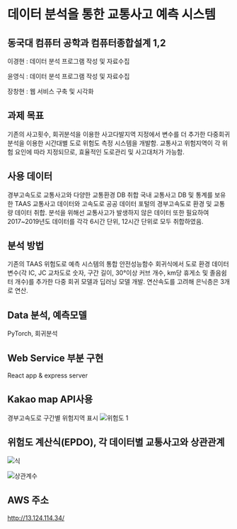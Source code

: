 # 데이터 분석을 통한 교통사고 예측 시스템

## 동국대 컴퓨터 공학과 컴퓨터종합설계 1,2
이경현 : 데이터 분석 프로그램 작성 및 자료수집

윤영식 : 데이터 분석 프로그램 작성 및 자료수집

장창현 : 웹 서비스 구축 및 시각화

## 과제 목표 
기존의 사고횟수, 회귀분석을 이용한 사고다발지역 지정에서 변수를 더 추가한 다중회귀분석을 이용한 시간대별 도로 위험도 측정 시스템을 개발함. 교통사고 위험지역이 각 위험 요인에 따라 지정되므로, 효율적인 도로관리 및 사고대처가 가능함.

## 사용 데이터 
경부고속도로 교통사고와 다양한 교통환경 DB 취합
 국내 교통사고 DB 및 통계를 보유한 TAAS 교통사고 데이터와 고속도로 공공 데이터 포털의 경부고속도로 환경 및 교통량 데이터 취합. 분석을 위해선 교통사고가 발생하지 않은 데이터 또한 필요하여 2017~2019년도 데이터를 각각 6시간 단위, 12시간 단위로 모두 취합하였음.
 
## 분석 방법 
기존의 TAAS 위험도로 예측 시스템의 통합 안전성능함수 회귀식에서 도로 환경 데이터 변수(각 IC, JC 교차도로 숫자, 구간 길이, 30°이상 커브 개수, km당 휴게소 및 졸음쉼터 개수)를 추가한 다중 회귀 모델과 딥러닝 모델 개발. 연산속도를 고려해 은닉층은 3개로 연산.

## Data 분석, 예측모델
PyTorch, 회귀분석

##  Web Service 부분 구현
React app & express server

## Kakao map API사용
경부고속도로 구간별 위험지역 표시
![위험도 1](https://user-images.githubusercontent.com/47955803/149855013-8ed0c88b-81e8-427d-a747-bb23cfc8d1a0.png)

## 위험도 계산식(EPDO), 각 데이터별 교통사고와 상관관계
![식](https://user-images.githubusercontent.com/47955803/149855020-09a8b5e6-f77b-48d4-9c05-a1b42d66b6e7.png)

![상관계수](https://user-images.githubusercontent.com/47955803/149855016-568c0c9e-20d3-462a-a5ca-44f81d118d2a.png)

## AWS 주소
http://13.124.114.34/
